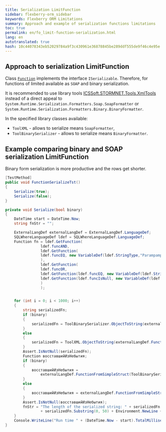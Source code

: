 ```yaml
--- 
title: Serialization LimitFunction 
sidebar: flexberry-orm_sidebar 
keywords: Flexberry ORM Limitations 
summary: Approach and example of serialization functions limitations 
toc: true 
permalink: en/fo_limit-function-serialization.html 
lang: en 
autotranslated: true 
hash: 10c44078343eb52029784a9f3c430961e36878845be289ddf555de9f46c4e95e 
--- 
```


## Approach to serialization LimitFunction 

Class [`Function`](fo_limit-function.html) implements the interface `ISerializable`. Therefore, for functions of limited available as `SOAP` and binary serialization. 

It is recommended to use library tools [ICSSoft.STORMNET.Tools.XmlTools](fo_ics-soft-stormnet-tools.html) instead of a direct appeal to `System.Runtime.Serialization.Formatters.Soap.SoapFormatter` or `System.Runtime.Serialization.Formatters.Binary.BinaryFormatter`. 

In the specified library classes available: 

* `ToolXML` - allows to serialize means `SoapFormatter`, 
* `ToolBinarySerializer` - allows to serialize means `BinaryFormatter`. 

## Example comparing binary and SOAP serialization LimitFunction 

Binary form serialization is more productive and the rows get shorter. 

```csharp
[TestMethod]        
public void FunctionSerializeTst()        
{
    Serialize(true);            
    Serialize(false);        
}

private void Serialize(bool binary)
{
    DateTime start = DateTime.Now;
    string fnStr = "";

    ExternalLangDef externalLangDef = ExternalLangDef.LanguageDef;
    SQLWhereLanguageDef ldef = SQLWhereLanguageDef.LanguageDef;
    Function fn = ldef.GetFunction(
                ldef.funcAND,
                ldef.GetFunction(
                ldef.funcEQ, new VariableDef(ldef.StringType,"Parampampam"), "who goes to visit in the morning"
                ),
                ldef.GetFunction(
                ldef.funcOR,
                ldef.GetFunction(ldef.funcEQ, new VariableDef(ldef.StringType, "Compositepicture"), Environment.UserName),
                ldef.GetFunction(ldef.funcIsNull, new VariableDef(ldef.StringType, "Nationair"))
                )
                );


    for (int i = 0; i < 1000; i++)
    {
        string serializedFn;
        if (binary)
        {
            serializedFn = ToolBinarySerializer.ObjectToString(externalLangDef.FunctionToSimpleStruct(fn));
        }
        else
        {
            serializedFn = ToolXML.ObjectToString(externalLangDef.FunctionToSimpleStruct(fn));
        }
        Assert.IsNotNull(serializedFn);
        Function восставшийИзНебытия;
        if (binary)
        {
            восставшийИзНебытия =
                externalLangDef.FunctionFromSimpleStruct(ToolBinarySerializer.ObjectFromString(serializedFn));
        }
        else
        {
            восставшийИзНебытия = externalLangDef.FunctionFromSimpleStruct(ToolXML.ObjectFromString(serializedFn));
        }
        Assert.IsNotNull(восставшийИзНебытия);
        fnStr = "The length of the serialized string: " + serializedFn.Length + Environment.NewLine
                + serializedFn.Substring(0, 50) + Environment.NewLine + "lf: " + восставшийИзНебытия;
    }            
    Console.WriteLine("Run time " + (DateTime.Now - start).TotalMilliseconds);
}
``` 



